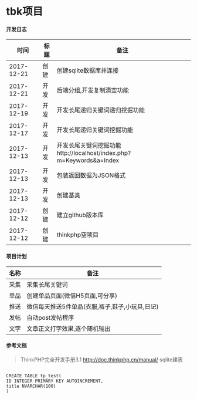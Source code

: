 tbk项目
======

#### 开发日志

时间|标题|备注
---|---|---
2017-12-21|创建|创建sqlite数据库并连接
2017-12-21|开发|后端分组,开发复制清空功能
2017-12-19|开发|开发长尾递归关键词递归挖掘功能
2017-12-17|开发|开发长尾递归关键词挖掘功能
2017-12-13|开发|开发长尾关键词挖掘功能 http://localhost/index.php?m=Keywords&a=Index
2017-12-13|开发|包装返回数据为JSON格式
2017-12-13|开发|创建基类
2017-12-12|创建|建立github版本库
2017-12-12|创建|thinkphp空项目


#### 项目计划

名称|备注
---|---
采集|采集长尾关键词
单品|创建单品页面(微信H5页面,可分享)
推送|微信每天推送5件单品(衣服,裤子,鞋子,小玩具,日记)
发帖|自动post发帖程序
文字|文章正文打字效果,逐个随机输出


#### 参考文档

> ThinkPHP完全开发手册3.1 http://doc.thinkphp.cn/manual/
> sqlite建表
<code>
CREATE TABLE tp_test(
ID INTEGER PRIMARY KEY AUTOINCREMENT,
title NVARCHAR(100)
)
</code>